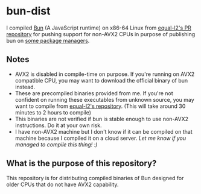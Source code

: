 # bun-dist

I compiled [Bun](https://github.com/oven-sh/bun) (A JavaScript runtime) on x86-64 Linux from [equal-l2's PR repository](https://github.com/equal-l2/bun)
for pushing support for non-AVX2 CPUs in purpose of publishing bun on [some package managers](https://github.com/Homebrew/homebrew-core/pull/105263#issuecomment-1185819052).

## Notes
- AVX2 is disabled in compile-time on purpose. If you're running on AVX2 compatible CPU,
you may want to download the official binary of bun instead.
- These are precompiled binaries provided from me. If you're not confident on running these executables from unknown source,
you may want to compile from [equal-l2's repository](https://github.com/equal-l2/bun). (This will take around 30 minutes to 2 hours to compile)
- This binaries are not verified if bun is stable enough to use non-AVX2 instructions. Do it at your own risk.
- I have non-AVX2 machine but I don't know if it can be compiled on that machine because I compiled it on a cloud server.
*Let me know if you managed to compile this thing! :)*

## What is the purpose of this repository?
This repository is for distributing compiled binaries of Bun designed for older CPUs that
do not have AVX2 capability.
